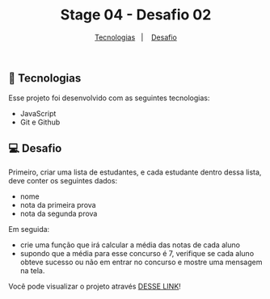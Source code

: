 <h1 align="center"> Stage 04 - Desafio 02 </h1>

<p align="center">
  <a href="#-tecnologias">Tecnologias</a>&nbsp;&nbsp;&nbsp;|&nbsp;&nbsp;&nbsp;
  <a href="#-projeto">Desafio</a>
</p>

<br>

## 🚀 Tecnologias

Esse projeto foi desenvolvido com as seguintes tecnologias:

- JavaScript
- Git e Github

## 💻 Desafio

Primeiro, criar uma lista de estudantes, e cada estudante dentro dessa lista, deve
conter os seguintes dados:

- nome
- nota da primeira prova
- nota da segunda prova

Em seguida:

- crie uma função que irá calcular a média das notas de cada aluno
- supondo que a média para esse concurso é 7, verifique se cada aluno obteve sucesso ou não em entrar no concurso
  e mostre uma mensagem na tela.

Você pode visualizar o projeto através [DESSE LINK](https://viviansanchez.github.io/rocketseat-explorer-stage04-desafio02//)!

